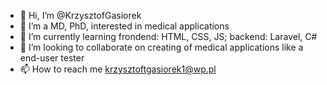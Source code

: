 - 👋 Hi, I’m @KrzysztofGasiorek
- 👀 I’m a MD, PhD, interested in medical applications
- 🌱 I’m currently learning frondend: HTML, CSS, JS; backend: Laravel, C#
- 💞️ I’m looking to collaborate on creating of medical applications like a end-user tester
- 📫 How to reach me krzysztoftgasiorek1@wp.pl

<!---
KrzysztofGasiorek/KrzysztofGasiorek is a ✨ special ✨ repository because its `README.md` (this file) appears on your GitHub profile.
You can click the Preview link to take a look at your changes.
--->

